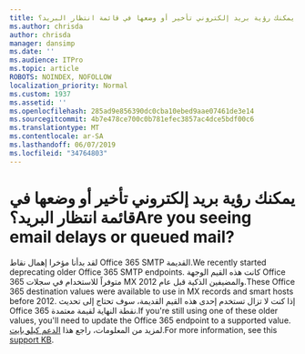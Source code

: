 ```yaml
---
title: يمكنك رؤية بريد إلكتروني تأخير أو وضعها في قائمة انتظار البريد؟
ms.author: chrisda
author: chrisda
manager: dansimp
ms.date: ''
ms.audience: ITPro
ms.topic: article
ROBOTS: NOINDEX, NOFOLLOW
localization_priority: Normal
ms.custom: 1937
ms.assetid: ''
ms.openlocfilehash: 285ad9e856390dc0cba10ebed9aae07461de3e14
ms.sourcegitcommit: 4b7e478ce700c0b781efec3857ac4dce5bdf00c6
ms.translationtype: MT
ms.contentlocale: ar-SA
ms.lasthandoff: 06/07/2019
ms.locfileid: "34764803"
---
```

# <a name="are-you-seeing-email-delays-or-queued-mail"></a><span data-ttu-id="b8302-102">يمكنك رؤية بريد إلكتروني تأخير أو وضعها في قائمة انتظار البريد؟</span><span class="sxs-lookup"><span data-stu-id="b8302-102">Are you seeing email delays or queued mail?</span></span>

<span data-ttu-id="b8302-103">لقد بدأنا مؤخرا إهمال نقاط Office 365 SMTP القديمة.</span><span class="sxs-lookup"><span data-stu-id="b8302-103">We recently started deprecating older Office 365 SMTP endpoints.</span></span> <span data-ttu-id="b8302-104">كانت هذه القيم الوجهة Office 365 متوفراً للاستخدام في سجلات MX والمضيفين الذكية قبل عام 2012.</span><span class="sxs-lookup"><span data-stu-id="b8302-104">These Office 365 destination values were available to use in MX records and smart hosts before 2012.</span></span> <span data-ttu-id="b8302-105">إذا كنت لا تزال تستخدم إحدى هذه القيم القديمة، سوف تحتاج إلى تحديث Office 365 نقطة النهاية لقيمة معتمدة.</span><span class="sxs-lookup"><span data-stu-id="b8302-105">If you're still using one of these older values, you'll need to update the Office 365 endpoint to a supported value.</span></span> <span data-ttu-id="b8302-106">لمزيد من المعلومات، راجع هذا [الدعم كيلو بايت](https://support.microsoft.com/help/4057301/attr35-response-code-when-mail-is-sent-to-eop-exo).</span><span class="sxs-lookup"><span data-stu-id="b8302-106">For more information, see this [support KB](https://support.microsoft.com/help/4057301/attr35-response-code-when-mail-is-sent-to-eop-exo).</span></span>
